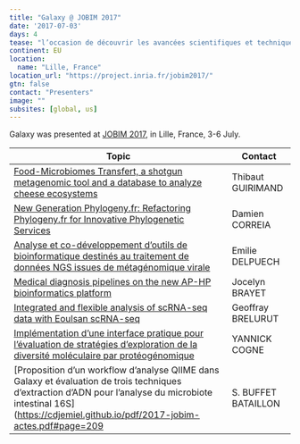 ```yaml
---
title: "Galaxy @ JOBIM 2017"
date: '2017-07-03'
days: 4
tease: "l’occasion de découvrir les avancées scientifiques et techniques en analyse, comparaison et exploitation des données biologiques"
continent: EU
location:
  name: "Lille, France"
location_url: "https://project.inria.fr/jobim2017/"
gtn: false
contact: "Presenters"
image: ""
subsites: [global, us]
---
```


Galaxy was presented at [JOBIM 2017](https://project.inria.fr/jobim2017/), in Lille, France, 3-6 July.

| Topic | Contact |
| ---- | ---- |
| [Food-Microbiomes Transfert, a shotgun metagenomic tool and a database to analyze cheese ecosystems ](https://cdjemiel.github.io/pdf/2017-jobim-actes.pdf#page=25) | Thibaut GUIRIMAND |
| [New Generation Phylogeny.fr: Refactoring Phylogeny.fr for Innovative Phylogenetic Services](https://cdjemiel.github.io/pdf/2017-jobim-actes.pdf#page=63) | Damien ​CORREIA |
| [Analyse et co-développement d’outils de bioinformatique destinés au traitement de données NGS issues de métagénomique virale](https://cdjemiel.github.io/pdf/2017-jobim-actes.pdf#page=116) | Emilie DELPUECH |
| [Medical diagnosis pipelines on the new AP-HP bioinformatics platform](https://cdjemiel.github.io/pdf/2017-jobim-actes.pdf#page=162) | Jocelyn BRAYET |
| [Integrated and flexible analysis of scRNA-seq data with Eoulsan scRNA-seq](https://cdjemiel.github.io/pdf/2017-jobim-actes.pdf#page=148) |Geoffray BRELURUT |
| [Implémentation d’une interface pratique pour l’évaluation de stratégies d’exploration de la diversité moléculaire par protéogénomique](https://cdjemiel.github.io/pdf/2017-jobim-actes.pdf#page=168) | YANNICK COGNE |
| [Proposition d’un workflow d’analyse QIIME dans Galaxy et évaluation de trois techniques d’extraction d’ADN pour l’analyse du microbiote intestinal 16S](https://cdjemiel.github.io/pdf/2017-jobim-actes.pdf#page=209 | S. BUFFET BATAILLON |
